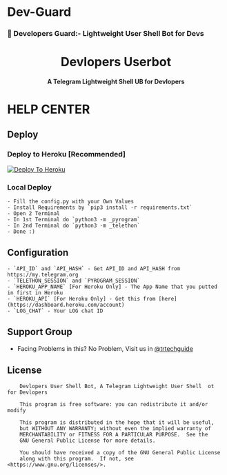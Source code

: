 # Dev-Guard
### 🤖 Developers Guard:- Lightweight User Shell Bot for Devs 

<h1 align="center"><b>Devlopers Userbot</b></h1>
<h4 align="center">A Telegram Lightweight Shell UB for Devlopers</h4>

# HELP CENTER
## Deploy

### Deploy to Heroku [Recommended]
[![Deploy To Heroku](https://www.herokucdn.com/deploy/button.svg)](https://dashboard.heroku.com/new?template=https://github.com/TR-TECH-GUIDE/Dev-Guard)

### Local Deploy

```
- Fill the config.py with your Own Values
- Install Requirements by `pip3 install -r requirements.txt`
- Open 2 Terminal
- In 1st Terminal do `python3 -m _pyrogram`
- In 2nd Terminal do `python3 -m _telethon`
- Done :)
```

## Configuration

```
- `API_ID` and `API_HASH` - Get API_ID and API_HASH from https://my.telegram.org
- `TELETHON_SESSION` and `PYROGRAM_SESSION` 
- `HEROKU_APP_NAME` [For Heroku Only] - The App Name that you putted in first in Heroku
- `HEROKU_API` [For Heroku Only] - Get this from [here](https://dashboard.heroku.com/account)
- `LOG_CHAT` - Your LOG chat ID
```

## Support Group
- Facing Problems in this? No Problem, Visit us in [@trtechguide](https://telegram.me/trtechguide)


## License
```
    Devlopers User Shell Bot, A Telegram Lightweight User Shell  ot for Devlopers

    This program is free software: you can redistribute it and/or modify

    This program is distributed in the hope that it will be useful,
    but WITHOUT ANY WARRANTY; without even the implied warranty of
    MERCHANTABILITY or FITNESS FOR A PARTICULAR PURPOSE.  See the
    GNU General Public License for more details.

    You should have received a copy of the GNU General Public License
    along with this program.  If not, see <https://www.gnu.org/licenses/>.
````
